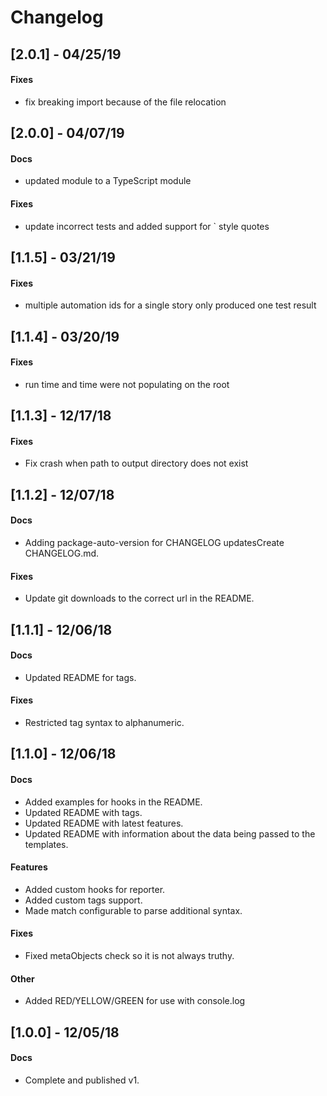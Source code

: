 # Changelog

## [2.0.1] - 04/25/19



#### Fixes
- fix breaking import because of the file relocation


## [2.0.0] - 04/07/19



#### Docs
- updated module to a TypeScript module



#### Fixes
- update incorrect tests and added support for ` style quotes


## [1.1.5] - 03/21/19



#### Fixes
- multiple automation ids for a single story only produced one test result




## [1.1.4] - 03/20/19



#### Fixes
- run time and time were not populating on the root




## [1.1.3] - 12/17/18

#### Fixes
- Fix crash when path to output directory does not exist


## [1.1.2] - 12/07/18

#### Docs
- Adding package-auto-version for CHANGELOG updatesCreate CHANGELOG.md.



#### Fixes
- Update git downloads to the correct url in the README.




## [1.1.1] - 12/06/18
#### Docs
- Updated README for tags.


#### Fixes
- Restricted tag syntax to alphanumeric.



## [1.1.0] - 12/06/18
#### Docs
- Added examples for hooks in the README.
- Updated README with tags.
- Updated README with latest features.
- Updated README with information about the data being passed to the templates.



#### Features
- Added custom hooks for reporter.
- Added custom tags support.
- Made match configurable to parse additional syntax.



#### Fixes
- Fixed metaObjects check so it is not always truthy.

#### Other
- Added RED/YELLOW/GREEN for use with console.log



## [1.0.0] - 12/05/18
#### Docs
- Complete and published v1.






